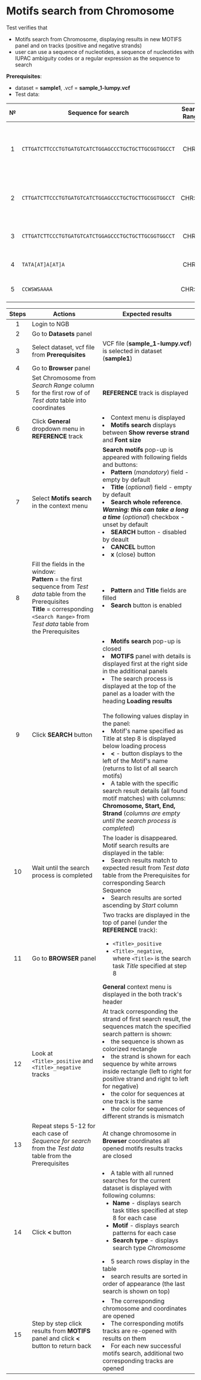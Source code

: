 # Motifs search from Chromosome

Test verifies that
 - Motifs search from Chromosome, displaying results in new MOTIFS panel and on tracks (positive and negative strands)
 - user can use a sequence of nucleotides, a sequence of nucleotides with IUPAC ambiguity codes or a regular expression as the sequence to search

**Prerequisites**:

 - dataset = **sample1**, .vcf = **sample_1-lumpy.vcf**
 - Test data:

| № | Sequence for search | Search <br> Range | Expected results | Description |
| :---: | ------ | :---: | --- | --- |
| 1 | `CTTGATCTTCCCTGTGATGTCATCTGGAGCCCTGCTGCTTGCGGTGGCCT` | CHR:1 | Following values are displayed in the table: <br> <table><thead><tr><th>Chrom.</th><th>Start</th><th>End</th><th>Strand</th> </tr></thead><tbody><tr><th>1</th><th>12826</th><th>12875</th><th>+</th></tr><tr><th>1</th><th>183345</th><th>183494</th><th>+</th></tr></tbody></table> | <div style="width:200px">Search by ***a sequence of nucleotides*** : Positive track |
| 2 | `CTTGATCTTCCCTGTGATGTCATCTGGAGCCCTGCTGCTTGCGGTGGCCT` | CHR:15 | Following values are displayed in the table: <br> <table><thead><tr><th>Chrom.</th><th>Start</th><th>End</th><th>Strand</th> </tr></thead><tbody><tr><th>15</th><th>101978082</th><th>101978141</th><th>-</th></tr></tbody></table> | <div style="width:200px">Search by ***a sequence of nucleotides*** : Negative track |
| 3 |  `CTTGATCTTCCCTGTGATGTCATCTGGAGCCCTGCTGCTTGCGGTGGCCT` | CHR:2 | <li> Message `No records found.` is shown in the search result details <li> New positive/negative tracks don't appear in the top of **Browser** panel | Search without found results | 
| 4 | `TATA[AT]A[AT]A` | CHR:4 | <li> Results are loaded in pages of 100 records <li> At scroll to end of page next 100 records are loaded | Search by ***a regular expression that follows Java regex syntax*** |
| 5 | `CCWSWSAAAA` | CHR:17 | <li> Results are loaded in pages of 100 records <li> At scroll to end of page next 100 records are loaded  | Search by ***a sequence of nucleotides with IUPAC ambiguity codes*** |

| Steps | Actions | Expected results |
| :---: | --- | --- |
| 1 | Login to NGB | |
| 2 | Go to **Datasets** panel  | |
| 3 | Select dataset, vcf file from **Prerequisites** | VCF file (**sample_1-lumpy.vcf**) is selected in dataset (**sample1**)|
| 4 | Go to **Browser** panel| 
| 5 | Set Chromosome from *Search Range* column for the first row of  of *Test data* table into coordinates | **REFERENCE** track is displayed|
| 6 | Click **General** dropdown menu in **REFERENCE** track|  <li> Context menu is displayed <li> **Motifs search** displays between **Show reverse strand** and **Font size**| 
| 7 | Select **Motifs search** in the context menu  | **Search motifs** pop-up is appeared with following fields and buttons: <li> **Pattern** (*mandatory*) field - empty by default <li> **Title** (*optional*) field  - empty by default <li> **Search whole reference**. ***Warning: this can take a long a time*** (*optional*) checkbox  - unset by default <li> **SEARCH** button - disabled by deault <li> **CANCEL** button <li> **x** (close) button |
| 8 | Fill the fields in the window: <br>**Pattern** = the first sequence from *Test data* table from the Prerequisites <br>**Title** = corresponding `<Search Range>` from *Test data* table from the Prerequisites | <li> **Pattern** and **Title** fields are filled <li> **Search** button is enabled|
| 9 | Click **SEARCH** button|<li> **Motifs search** pop-up is closed <li> **MOTIFS** panel with details is displayed first at the right side in the additional panels <li> The search process is displayed at the top of the panel as a loader with the heading **Loading results** <br><br> The following values display in the panel: <li> Motif's name specified as Title at step 8 is displayed below loading process <li>  **<**  - button displays to the left of the Motif's name (returns to list of all search motifs) <li> A table with the specific search result details (all found motif matches) with columns: **Chromosome, Start, End, Strand** (*columns are empty until the search process is completed*)|
| 10| Wait until the search process is completed  | The loader is disappeared. Motif search results are displayed in the table: <li> Search results match to expected result from *Test data* table from the Prerequisites for corresponding Search Sequence <li> Search results are sorted ascending by *Start* column | 
| 11 | Go to **BROWSER** panel| Two tracks are displayed in the top of panel (under the **REFERENCE** track): <ul><li> `<Title>_positive` <li> `<Title>_negative`, <br> where `<Title>` is the search task *Title* specified at step 8 </ul> **General** context menu is displayed in the both track's header|
| 12 | Look at `<Title>_positive` and `<Title>_negative` tracks | At track corresponding the strand of first search result, the sequences match the specified search pattern is shown: <li>	the sequence is shown as colorized rectangle <li>	the strand is shown for each sequence by white arrows inside rectangle (left to right for positive strand and right to left for negative) <li>	the color for sequences at one track is the same <li>	the color for sequences of different strands is mismatch |
| 13 | Repeat steps 5-12 for each case of *Sequence for search* from the  *Test data* table from the Prerequisites | At change chromosome in **Browser** coordinates all opened motifs results tracks are closed |
| 14 | Click **<** button| <li> A table with all runned searches for the current dataset is displayed with following columns: <ul><li>**Name** - displays search task titles specified at step 8 for each case <li>**Motif** - displays search patterns for each case <li>**Search type** - displays search type *Chromosome* </ul><li> 5 search rows display in the table <li> search results are sorted in order of appearance (the last search is shown on top) |
| 15 | Step by step click results from **MOTIFS** panel and click **<** button to return back | <li> The corresponding chromosome and coordinates are opened <li> The corresponding motifs tracks are re-opened with results on them <li> For each new successful motifs search, additional two corresponding tracks are opened |
